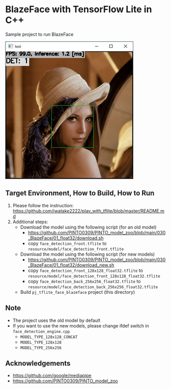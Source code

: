 # BlazeFace with TensorFlow Lite in C++
Sample project to run BlazeFace

![00_doc/blazeface.jpg](00_doc/blazeface.jpg)

## Target Environment, How to Build, How to Run
1. Please follow the instruction: https://github.com/iwatake2222/play_with_tflite/blob/master/README.md
2. Additional steps:
    - Download the model using the following script (for an old model)
        - https://github.com/PINTO0309/PINTO_model_zoo/blob/main/030_BlazeFace/01_float32/download.sh
        - copy `face_detection_front.tflite` to `resource/model/face_detection_front.tflite`
    - Download the model using the following script (for new models)
        - https://github.com/PINTO0309/PINTO_model_zoo/blob/main/030_BlazeFace/01_float32/download_new.sh
        - copy `face_detection_front_128x128_float32.tflite` to `resource/model/face_detection_front_128x128_float32.tflite`
        - copy `face_detection_back_256x256_float32.tflite` to `resource/model/face_detection_back_256x256_float32.tflite`
    - Build  `pj_tflite_face_blazeface` project (this directory)

## Note
- The project uses the old model by default
- If you want to use the new models, please change ifdef switch in `face_detection_engine.cpp`
    - `MODEL_TYPE_128x128_CONCAT`
    - `MODEL_TYPE_128x128`
    - `MODEL_TYPE_256x256`

## Acknowledgements
- https://github.com/google/mediapipe
- https://github.com/PINTO0309/PINTO_model_zoo
